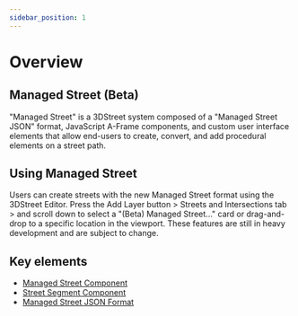 ```yaml
---
sidebar_position: 1
---
```


# Overview

## Managed Street (Beta)

"Managed Street" is a 3DStreet system composed of a "Managed Street JSON" format, JavaScript A-Frame components, and custom user interface elements that allow end-users to create, convert, and add procedural elements on a street path.

## Using Managed Street

Users can create streets with the new Managed Street format using the 3DStreet Editor. Press the Add Layer button > Streets and Intersections tab > and scroll down to select a "(Beta) Managed Street..." card or drag-and-drop to a specific location in the viewport. These features are still in heavy development and are subject to change.

## Key elements

- [Managed Street Component](./component-managed-street.md)
- [Street Segment Component](./component-street-segment.md)
- [Managed Street JSON Format](./managed-street-json-format.md)
